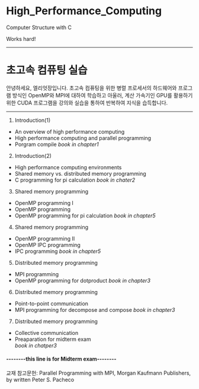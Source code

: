 # High_Performance_Computing
Computer Structure with C

Works hard!

---

# 초고속 컴퓨팅 실습
안녕하세요, 엘리엇장입니다.
초고속 컴퓨팅을 위한 병렬 프로세서의 하드웨어와 프로그램 방식인 OpenMP와 MPI에 대하여 학습하고 아울러,
계산 가속기인 GPU를 활용하기위한 CUDA 프로그램을 강의와 실습을 통하여 반복하여 지식을 습득합니다.

---

1. Introduction(1)
  - An overview of high performance computing
  - High performance computing and parallel programming
  - Porgram compile
  *book in chapter1*
  
2. Introduction(2)
  - High performance computing environments
  - Shared memory vs. distributed memory programming
  - C programming for pi calculation
  *book in chater2*
  
3. Shared memory programming
  - OpenMP programming I
  - OpenMP programming
  - OpenMP programming for pi calculation
  *book in chapter5*
  
4. Shared memory programming
  - OpenMP programming II
  - OpenMP IPC programming
  - IPC programming
  *book in chapter5*
  
5. Distributed memory programming
  - MPI programming
  - OpenMP programming for dotproduct
  *book in chapter3*

6. Distributed memory programming
  - Point-to-point communication
  - MPI programming for decompose and compose
  *book in chapter3*
  
7. Distributed memory programming
  - Collective communication
  - Preaparation for midterm exam  
  *book in chatper3*

#### --------this line is for Midterm exam--------

교재 참고문헌:
Parallel Programming with MPI, Morgan Kaufmann Publishers, by written Peter S. Pacheco
